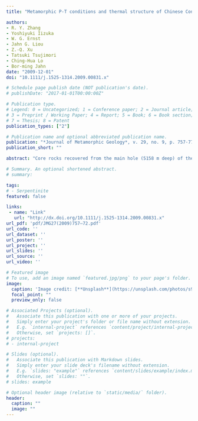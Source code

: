 ```yaml
---
title: "Metamorphic P-T conditions and thermal structure of Chinese Continental Scientific Drilling main hole eclogites: Fe-Mg partitioning thermometer vs Zr-in-rutile thermometer"

authors:
- R. Y. Zhang
- Yoshiyuki Iizuka
- W. G. Ernst
- Jahn G. Liou
- Z.-Q. Xu
- Tatsuki Tsujimori
- Ching-Hua Lo
- Bor-ming Jahn
date: "2009-12-01"
doi: "10.1111/j.1525-1314.2009.00831.x"

# Schedule page publish date (NOT publication's date).
# publishDate: "2017-01-01T00:00:00Z"

# Publication type.
# Legend: 0 = Uncategorized; 1 = Conference paper; 2 = Journal article;
# 3 = Preprint / Working Paper; 4 = Report; 5 = Book; 6 = Book section;
# 7 = Thesis; 8 = Patent
publication_types: ["2"]

# Publication name and optional abbreviated publication name.
publication: "*Journal of Metamorphic Geology*, v. 29, no. 9, p. 757-772, doi:10.1111/j.1525-1314.2009.00831.x"
publication_short: ""

abstract: "Core rocks recovered from the main hole (5158 m deep) of the Chinese Continental Scientific Drilling (CCSD‐MH) project, southern Sulu UHP terrane, east‐central China, consist of eclogites, various gneisses and minor metaperidotite cumulates; this lithological section underwent subduction‐zone UHP metamorphism. Coesite‐bearing eclogites are mainly present between the depths of 100–2000 m, but below 2000 m, mafic eclogites are rare. Selected elements (Zr, Nb, Cr, Fe, Si, Mg, Al & Ti) in rutile from 39 eclogite cores from 100 to 2774 m, and major elements of minerals from representative eclogites were analysed by electron microprobe. Zirconium and Nb concentrations of rutile cluster ∼100–400 and 200–700 ppm respectively. However, Zr and Nb contents in rutile from strongly retrograded eclogites show larger variations than those of fresh or less retrograded eclogites, implying that somehow fluid infiltration affected rutile chemistry during retrograde metamorphism. Zr contents in rutile inclusions in garnet and omphacite are slightly lower than those of the matrix rutile, suggesting that the rutile inclusions formed before or close to the peak temperature. The P–T conditions of the CCSD‐MH eclogites were estimated by both Fe–Mg exchange and Zr‐in‐rutile thermometers, as well as by the Grt–Cpx–Phn–Ky geothermobarometer. The maximum temperature range of 700–811 °C calculated at 40 kbar using the Zr‐in‐rutile thermometer is comparable with temperature estimates by the Fe–Mg exchange thermometer. The temperature estimates of eclogites in a ∼3000 m thick section define a continuous gradient, and do not show a distinct temperature gap, suggesting that the rocks from 100 to 3000 m depth might belong to a single, large‐scale UHP slab. These data combined with P–T calculations for CCSD‐MH peridotites yield a low geotherm (∼5 °C km−1) for the Triassic subduction zone between the Sino‐Korean and Yangtze cratons; it lies ∼30–35 mW m−2 conductive model geotherm."

# Summary. An optional shortened abstract.
# summary: 

tags: 
# - Serpentinite
featured: false

links:
 - name: "Link"
   url: "http://dx.doi.org/10.1111/j.1525-1314.2009.00831.x"
url_pdf: 'pdf/JMG27(2009)757–72.pdf'
url_code: ''
url_dataset: ''
url_poster: ''
url_project: ''
url_slides: ''
url_source: ''
url_video: ''

# Featured image
# To use, add an image named `featured.jpg/png` to your page's folder. 
image: 
  caption: 'Image credit: [**Unsplash**](https://unsplash.com/photos/s9CC2SKySJM)'
  focal_point: ""
  preview_only: false

# Associated Projects (optional).
#   Associate this publication with one or more of your projects.
#   Simply enter your project's folder or file name without extension.
#   E.g. `internal-project` references `content/project/internal-project/index.md`.
#   Otherwise, set `projects: []`.
# projects:
# - internal-project

# Slides (optional).
#   Associate this publication with Markdown slides.
#   Simply enter your slide deck's filename without extension.
#   E.g. `slides: "example"` references `content/slides/example/index.md`.
#   Otherwise, set `slides: ""`.
# slides: example

# Optional header image (relative to `static/media/` folder).
header:
  caption: ""
  image: ""
---
```


